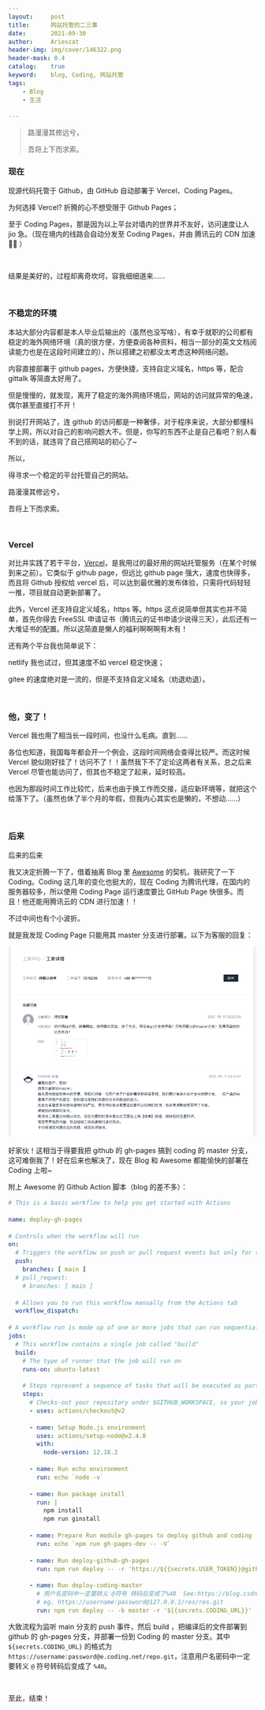 ```yaml
---
layout:     post
title:      网站托管的二三事
date:       2021-09-30
author:     Ariescat
header-img: img/cover/146322.png
header-mask: 0.4
catalog:    true
keyword:    blog, Coding, 网站托管
tags:
    - Blog
    - 生活

---
```




> 路漫漫其修远兮，
>
> 吾将上下而求索。



### 现在

现源代码托管于 Github，由 GitHub 自动部署于 Vercel、Coding Pages。

为何选择 Vercel? 折腾的心不想受限于 Github Pages；

至于 Coding Pages，那是因为以上平台对墙内的世界并不友好，访问速度让人 jio 急。（现在境内的线路会自动分发至 Coding Pages，并由 腾讯云的 CDN 加速 🚀🚀 ）



<br>

结果是美好的，过程却离奇坎坷，容我细细道来......

<br>



### 不稳定的环境

本站大部分内容都是本人毕业后输出的（虽然也没写啥），有幸于就职的公司都有稳定的海外网络环境（真的很方便，方便查阅各种资料，相当一部分的英文文档阅读能力也是在这段时间建立的），所以搭建之初都没太考虑这种网络问题。

内容直接部署于 github pages，方便快捷，支持自定义域名，https 等，配合 gittalk 等简直太好用了。

但是慢慢的，就发现，离开了稳定的海外网络环境后，网站的访问就异常的龟速，偶尔甚至直接打不开！

别说打开网站了，连 github 的访问都是一种奢侈，对于程序来说，大部分都懂科学上网，所以对自己的影响问题大不。但是，你写的东西不止是自己看吧？别人看不到的话，就违背了自己搭网站的初心了~



所以，

得寻求一个稳定的平台托管自己的网站。

路漫漫其修远兮，

吾将上下而求索。

<br>



### Vercel

对比并实践了若干平台，[Vercel](https://vercel.com/)，是我用过的最好用的网站托管服务（在某个时候到来之前）。它类似于 github page，但远比 github page 强大，速度也快得多，而且将 Github 授权给 vercel 后，可以达到最优雅的发布体验，只需将代码轻轻一推，项目就自动更新部署了。

此外，Vercel 还支持自定义域名，https 等。https 这点说简单但其实也并不简单，首先你得去 FreeSSL 申请证书（腾讯云的证书申请少说得三天），此后还有一大堆证书的配置。所以这简直是懒人的福利啊啊啊有木有！

还有两个平台我也简单说下：

netlify 我也试过，但其速度不如 vercel 稳定快速；

gitee 的速度绝对是一流的，但是不支持自定义域名（劝退劝退）。

<br>



### 他，变了！

Vercel 我也用了相当长一段时间，也没什么毛病。直到......

各位也知道，我国每年都会开一个例会，这段时间网络会查得比较严。而这时候 Vercel 貌似刚好挂了！访问不了！！虽然我下不了定论这两者有关系，总之后来 Vercel 尽管也能访问了，但其也不稳定了起来，延时较高。

也因为那段时间工作比较忙，后来也由于换工作而交接，适应新环境等，就把这个给落下了。（虽然也休了半个月的年假，但我内心其实也是懒的，不想动......）

<br>



### 后来

后来的后来

我又决定折腾一下了，借着抽离 Blog 里 [Awesome](https://ariescat.top/docs/Awesome/) 的契机，我研究了一下 Coding。Coding 这几年的变化也挺大的，现在 Coding 为腾讯代理，在国内的服务器较多，所以使用 Coding Page 运行速度要比 GitHub Page 快很多。而且！他还能用腾讯云的 CDN 进行加速！！

不过中间也有个小波折。

就是我发现 Coding Page 只能用其 master 分支进行部署。以下为客服的回复：

![工单](/img/post/21093001.jpg)

好家伙！这相当于得要我把 github 的 gh-pages 搞到 coding 的 master 分支，这可难倒我了！好在后来也解决了，现在 Blog 和 Awesome 都能愉快的部署在 Coding 上啦~

附上 Awesome 的 Github Action 脚本（blog 的差不多）：

```yml
# This is a basic workflow to help you get started with Actions

name: deploy-gh-pages

# Controls when the workflow will run
on:
  # Triggers the workflow on push or pull request events but only for the main branch
  push:
    branches: [ main ]
  # pull_request:
    # branches: [ main ]

  # Allows you to run this workflow manually from the Actions tab
  workflow_dispatch:

# A workflow run is made up of one or more jobs that can run sequentially or in parallel
jobs:
  # This workflow contains a single job called "build"
  build:
    # The type of runner that the job will run on
    runs-on: ubuntu-latest

    # Steps represent a sequence of tasks that will be executed as part of the job
    steps:
      # Checks-out your repository under $GITHUB_WORKSPACE, so your job can access it
      - uses: actions/checkout@v2

      - name: Setup Node.js environment
        uses: actions/setup-node@v2.4.0
        with:
          node-version: 12.18.2
  
      - name: Run echo environment
        run: echo `node -v`

      - name: Run package install
        run: |
          npm install
          npm run ginstall

      - name: Prepare Run module gh-pages to deploy github and coding
        run: echo `npm run gh-pages-dev -- -V`

      - name: Run deploy-github-gh-pages
        run: npm run deploy -- -r 'https://${{secrets.USER_TOKEN}}@github.com/Ariescat/Metis-Awesome.git' -u 'github-actions-bot <${{secrets.EMAIL}}>' -m 'github-actions-bot Updates'

      - name: Run deploy-coding-master
        # 用户名密码中一定要转义 @符号 转码后变成了%40  See:https://blog.csdn.net/u012447791/article/details/118225605
        # eg. https://username:password@127.0.0.1/res/res.git
        run: npm run deploy -- -b master -r '${{secrets.CODING_URL}}' -u 'github-actions-bot <${{secrets.EMAIL}}>' -m 'github-actions-bot Updates'
```

大致流程为监听 main 分支的 push 事件，然后 build ，把编译后的文件部署到 github 的 gh-pages 分支，并部署一份到 Coding 的 master 分支。其中 `${secrets.CODING_URL}` 的格式为 `https://username:password@e.coding.net/repo.git`，注意用户名密码中一定要转义 `@` 符号转码后变成了 `%40`。

<br>

至此，结束！

<br>

